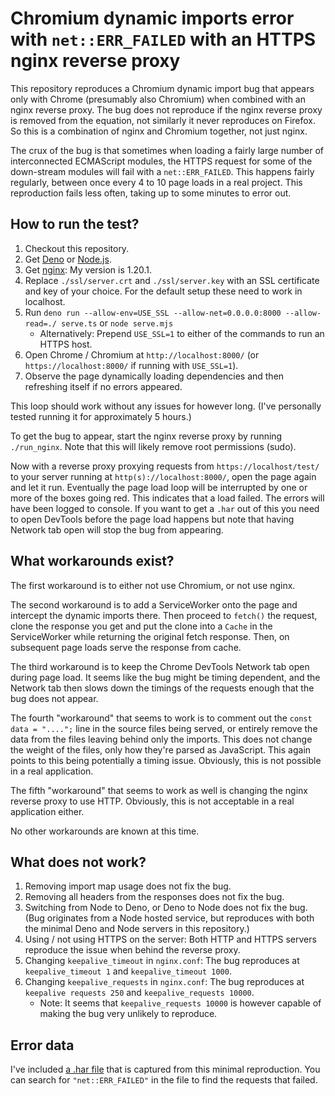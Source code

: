 # Chromium dynamic imports error with `net::ERR_FAILED` with an HTTPS nginx reverse proxy

This repository reproduces a Chromium dynamic import bug that appears only with
Chrome (presumably also Chromium) when combined with an nginx reverse proxy. The
bug does not reproduce if the nginx reverse proxy is removed from the equation,
not similarly it never reproduces on Firefox. So this is a combination of nginx
and Chromium together, not just nginx.

The crux of the bug is that sometimes when loading a fairly large number of
interconnected ECMAScript modules, the HTTPS request for some of the down-stream
modules will fail with a `net::ERR_FAILED`. This happens fairly regularly,
between once every 4 to 10 page loads in a real project. This reproduction fails
less often, taking up to some minutes to error out.

## How to run the test?

1. Checkout this repository.
1. Get [Deno](https://deno.com/) or [Node.js](https://nodejs.org/).
1. Get [nginx](https://nginx.org/): My version is 1.20.1.
1. Replace `./ssl/server.crt` and `./ssl/server.key` with an SSL certificate and
   key of your choice. For the default setup these need to work in localhost.
1. Run
   `deno run --allow-env=USE_SSL --allow-net=0.0.0.0:8000 --allow-read=./ serve.ts`
   or `node serve.mjs`
   - Alternatively: Prepend `USE_SSL=1` to either of the commands to run an
     HTTPS host.
1. Open Chrome / Chromium at `http://localhost:8000/` (or
   `https://localhost:8000/` if running with `USE_SSL=1`).
1. Observe the page dynamically loading dependencies and then refreshing itself
   if no errors appeared.

This loop should work without any issues for however long. (I've personally
tested running it for approximately 5 hours.)

To get the bug to appear, start the nginx reverse proxy by running
`./run_nginx`. Note that this will likely remove root permissions (sudo).

Now with a reverse proxy proxying requests from `https://localhost/test/` to
your server running at `http(s)://localhost:8000/`, open the page again and let
it run. Eventually the page load loop will be interrupted by one or more of the
boxes going red. This indicates that a load failed. The errors will have been
logged to console. If you want to get a `.har` out of this you need to open
DevTools before the page load happens but note that having Network tab open will
stop the bug from appearing.

## What workarounds exist?

The first workaround is to either not use Chromium, or not use nginx.

The second workaround is to add a ServiceWorker onto the page and intercept the
dynamic imports there. Then proceed to `fetch()` the request, clone the response
you get and put the clone into a `Cache` in the ServiceWorker while returning
the original fetch response. Then, on subsequent page loads serve the response
from cache.

The third workaround is to keep the Chrome DevTools Network tab open during page
load. It seems like the bug might be timing dependent, and the Network tab then
slows down the timings of the requests enough that the bug does not appear.

The fourth "workaround" that seems to work is to comment out the
`const data = "....";` line in the source files being served, or entirely remove
the data from the files leaving behind only the imports. This does not change
the weight of the files, only how they're parsed as JavaScript. This again
points to this being potentially a timing issue. Obviously, this is not possible
in a real application.

The fifth "workaround" that seems to work as well is changing the nginx reverse
proxy to use HTTP. Obviously, this is not acceptable in a real application
either.

No other workarounds are known at this time.

## What does not work?

1. Removing import map usage does not fix the bug.
1. Removing all headers from the responses does not fix the bug.
1. Switching from Node to Deno, or Deno to Node does not fix the bug. (Bug
   originates from a Node hosted service, but reproduces with both the minimal
   Deno and Node servers in this repository.)
1. Using / not using HTTPS on the server: Both HTTP and HTTPS servers reproduce
   the issue when behind the reverse proxy.
1. Changing `keepalive_timeout` in `nginx.conf`: The bug reproduces at
   `keepalive_timeout 1` and `keepalive_timeout 1000`.
1. Changing `keepalive_requests` in `nginx.conf`: The bug reproduces at
   `keepalive requests 250` and `keepalive_requests 10000`.
   - Note: It seems that `keepalive_requests 10000` is however capable of making
     the bug very unlikely to reproduce.

## Error data

I've included [a .har file](./dynamic-import_error_with_nginx.har) that is
captured from this minimal reproduction. You can search for `"net::ERR_FAILED"`
in the file to find the requests that failed.
